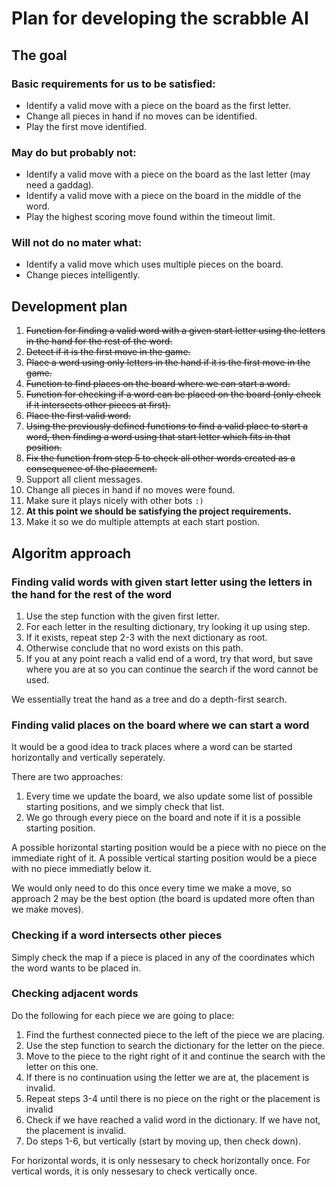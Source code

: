 # Plan for developing the scrabble AI

## The goal

### Basic requirements for us to be satisfied:
- Identify a valid move with a piece on the board as the first letter.
- Change all pieces in hand if no moves can be identified.
- Play the first move identified.

### May do but probably not:
- Identify a valid move with a piece on the board as the last letter (may need a gaddag).
- Identify a valid move with a piece on the board in the middle of the word.
- Play the highest scoring move found within the timeout limit.

### Will not do no mater what:
- Identify a valid move which uses multiple pieces on the board.
- Change pieces intelligently.

## Development plan
1. ~~Function for finding a valid word with a given start letter using the letters in the hand for the rest of the word.~~
2. ~~Detect if it is the first move in the game.~~
3. ~~Place a word using only letters in the hand if it is the first move in the game.~~
4. ~~Function to find places on the board where we can start a word.~~
5. ~~Function for checking if a word can be placed on the board (only check if it intersects other pieces at first).~~
6. ~~Place the first valid word.~~
7. ~~Using the previously defined functions to find a valid place to start a word, then finding a word using that start letter which fits in that position.~~
8. ~~Fix the function from step 5 to check all other words created as a consequence of the placement.~~
9. Support all client messages.
10. Change all pieces in hand if no moves were found.
11. Make sure it plays nicely with other bots `:)`
12. **At this point we should be satisfying the project requirements.**
13. Make it so we do multiple attempts at each start postion.

## Algoritm approach

### Finding valid words with given start letter using the letters in the hand for the rest of the word
1. Use the step function with the given first letter.
2. For each letter in the resulting dictionary, try looking it up using step.
3. If it exists, repeat step 2-3 with the next dictionary as root.
4. Otherwise conclude that no word exists on this path.
5. If you at any point reach a valid end of a word, try that word, but save where you are at so you can continue the search if the word cannot be used.

We essentially treat the hand as a tree and do a depth-first search.

### Finding valid places on the board where we can start a word
It would be a good idea to track places where a word can be started horizontally and vertically seperately.

There are two approaches:
1. Every time we update the board, we also update some list of possible starting positions, and we simply check that list.
2. We go through every piece on the board and note if it is a possible starting position.

A possible horizontal starting position would be a piece with no piece on the immediate right of it. A possible vertical starting position would be a piece with no piece immediatly below it.

We would only need to do this once every time we make a move, so approach 2 may be the best option (the board is updated more often than we make moves).

### Checking if a word intersects other pieces
Simply check the map if a piece is placed in any of the coordinates which the word wants to be placed in.

### Checking adjacent words
Do the following for each piece we are going to place:
1. Find the furthest connected piece to the left of the piece we are placing.
2. Use the step function to search the dictionary for the letter on the piece.
3. Move to the piece to the right right of it and continue the search with the letter on this one.
4. If there is no continuation using the letter we are at, the placement is invalid.
5. Repeat steps 3-4 until there is no piece on the right or the placement is invalid
6. Check if we have reached a valid word in the dictionary. If we have not, the placement is invalid.
7. Do steps 1-6, but vertically (start by moving up, then check down).

For horizontal words, it is only nessesary to check horizontally once.
For vertical words, it is only nessesary to check vertically once.